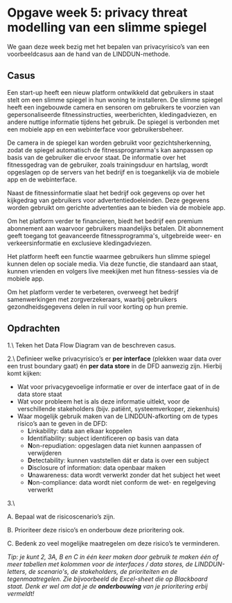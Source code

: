 # Opgave week 5: privacy threat modelling van een slimme spiegel

We gaan deze week bezig met het bepalen van privacyrisico’s van een voorbeeldcasus aan de hand van de LINDDUN-methode. 

## Casus

Een start-up heeft een nieuw platform ontwikkeld dat gebruikers in staat stelt om een slimme spiegel in hun woning te installeren. De slimme spiegel heeft een ingebouwde camera en sensoren om gebruikers te voorzien van gepersonaliseerde fitnessinstructies, weerberichten, kledingadviezen, en andere nuttige informatie tijdens het gebruik. De spiegel is verbonden met een mobiele app en een webinterface voor gebruikersbeheer.

De camera in de spiegel kan worden gebruikt voor gezichtsherkenning, zodat de spiegel automatisch de fitnessprogramma's kan aanpassen op basis van de gebruiker die ervoor staat. De informatie over het fitnessgedrag van de gebruiker, zoals trainingsduur en hartslag, wordt opgeslagen op de servers van het bedrijf en is toegankelijk via de mobiele app en de webinterface.

Naast de fitnessinformatie slaat het bedrijf ook gegevens op over het kijkgedrag van gebruikers voor advertentiedoeleinden. Deze gegevens worden gebruikt om gerichte advertenties aan te bieden via de mobiele app.

Om het platform verder te financieren, biedt het bedrijf een premium abonnement aan waarvoor gebruikers maandelijks betalen. Dit abonnement geeft toegang tot geavanceerde fitnessprogramma's, uitgebreide weer- en verkeersinformatie en exclusieve kledingadviezen.

Het platform heeft een functie waarmee gebruikers hun slimme spiegel kunnen delen op sociale media. Via deze functie, die standaard aan staat, kunnen vrienden en volgers live meekijken met hun fitness-sessies via de mobiele app.

Om het platform verder te verbeteren, overweegt het bedrijf samenwerkingen met zorgverzekeraars, waarbij gebruikers gezondheidsgegevens delen in ruil voor korting op hun premie.

## Opdrachten

1.\ Teken het Data Flow Diagram van de beschreven casus. 

2.\ Definieer welke privacyrisico’s er **per interface** (plekken waar data over een trust boundary gaat) én **per data store** in de DFD aanwezig zijn. Hierbij komt kijken:

* Wat voor privacygevoelige informatie er over de interface gaat of in de data store staat
* Wat voor probleem het is als deze informatie uitlekt, voor de verschillende stakeholders (bijv. patiënt, systeemverkoper, ziekenhuis)
* Waar mogelijk gebruik maken van de LINDDUN-afkorting om de types risico’s aan te geven in de DFD: 
    * <b>L</b>inkability: data aan elkaar koppelen
    * <b>I</b>dentifiability: subject identificeren op basis van data
    * <b>N</b>on-repudiation: opgeslagen data niet kunnen aanpassen of verwijderen
    * <b>D</b>etectability: kunnen vaststellen dát er data is over een subject
    * <b>D</b>isclosure of information: data openbaar maken
    * <b>U</b>nawareness: data wordt verwerkt zonder dat het subject het weet
    * <b>N</b>on-compliance: data wordt niet conform de wet- en regelgeving verwerkt

3.\ 

A. Bepaal wat de risicoscenario’s zijn.

B. Prioriteer deze risico’s en onderbouw deze prioritering ook.

C. Bedenk zo veel mogelijke maatregelen om deze risico’s te verminderen.

*Tip: je kunt 2, 3A, B en C in één keer maken door gebruik te maken één of meer tabellen met kolommen voor de interfaces / data stores, de LINDDUN-letters, de scenario's, de stakeholders, de prioriteiten en de tegenmaatregelen. Zie bijvoorbeeld de Excel-sheet die op Blackboard staat. Denk er wel om dat je de **onderbouwing** van je prioritering erbij vermeldt!*